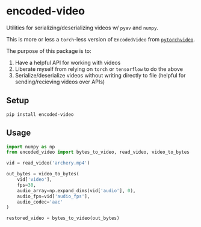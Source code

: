 # encoded-video

Utilities for serializing/deserializing videos w/ `pyav` and `numpy`. 

This is more or less a `torch`-less version of `EncodedVideo` from [`pytorchvideo`](https://github.com/facebookresearch/pytorchvideo).

The purpose of this package is to:
1. Have a helpful API for working with videos
2. Liberate myself from relying on `torch` or `tensorflow` to do the above
3. Serialize/deserialize videos without writing directly to file (helpful for sending/recieving videos over APIs)


## Setup

```
pip install encoded-video
```

## Usage

```python
import numpy as np
from encoded_video import bytes_to_video, read_video, video_to_bytes

vid = read_video('archery.mp4')

out_bytes = video_to_bytes(
    vid['video'],
    fps=30,
    audio_array=np.expand_dims(vid['audio'], 0),
    audio_fps=vid['audio_fps'],
    audio_codec='aac'
)

restored_video = bytes_to_video(out_bytes)
```

